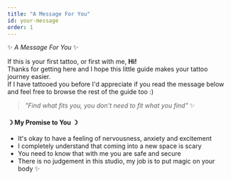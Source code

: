 ```yaml
---
title: "A Message For You"
id: your-message
order: 1
---
```


✨ *A Message For You* ✨

If this is your first tattoo, or first with me, **Hi!**  
Thanks for getting here and I hope this little guide makes your tattoo journey easier.  
If I have tattooed you before I'd appreciate if you read the message below and feel free to browse the rest of the guide too :)

> *"Find what fits you, you don't need to fit what you find"* ✨

#### ☽ My Promise to You ☽

* It's okay to have a feeling of nervousness, anxiety and excitement  
* I completely understand that coming into a new space is scary  
* You need to know that with me you are safe and secure  
* There is no judgement in this studio, my job is to put magic on your body ✨